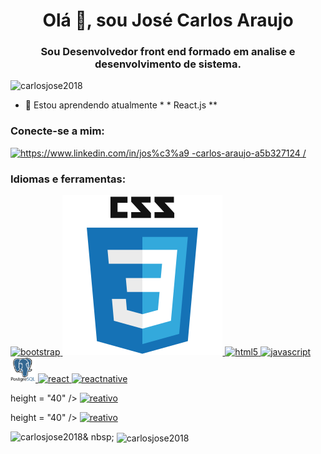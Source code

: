 <h1 align = "center"> Olá 👋, sou José Carlos Araujo </h1>
<h3 align = "center"> Sou Desenvolvedor front end formado em analise e desenvolvimento de sistema. </h3>

<p align = "left"><img src ="https://komarev.com/ghpvc/?username=carlosjose2018&label=Profile%20views&color=0e75b6&style=flat " alt =" carlosjose2018 "/> </p>

- 🌱 Estou aprendendo atualmente * * React.js **

<h3 align = "left"> Conecte-se a mim: </h3>
<p align = "left">
<a href = "https://linkedin.com/in/https://www .linkedin.com / in / jos% c3% a9-carlos-araujo-a5b327124 / "target =" blank "> <img align =" center "src =" https: //raw.githubusercontent.com / rahuldkjain / github-profile-readme-generator / master / src / images / icons / Social / linked-in-alt.svg "alt =" https://www.linkedin.com/in/jos%c3%a9 -carlos-araujo-a5b327124 / "altura =" 30 "largura =" 40 "/> </a>
</p>

<h3 align = "left"> Idiomas e ferramentas: </h3>
<p align = "left"> <a href="https://getbootstrap.com" target="_blank"> <img src = "https://raw.githubusercontent.com/devicons/devicon/master/icons/ bootstrap / bootstrap-plain-wordmark.svg "alt =" bootstrap "width =" 40 "height =" 40 "/> </a> <a href =" https://www.w3schools.com/css/ "target = "_ blank"> <img src = "https://raw.githubusercontent.com/devicons/devicon/master/icons/css3/css3-original-wordmark.svg" alt = "css3" largura = "40" altura = "40" /> </a> <a href="https://www.w3.org/html/" target="_blank"> <img src = "https: //raw.githubusercontent.com / devicons / devicon / master / icons / html5 / html5-original-wordmark.svg "alt =" html5 "width =" 40 "height =" 40 "/> </a> <a href =" https: // developer.mozilla.org/en-US/docs/Web/JavaScript "target =" _ blank "> <img src =" https://raw.githubusercontent.com/devicons/devicon/master/icons/javascript/javascript-original .svg "alt =" javascript "width =" 40 "height =" 40 "/> </a> <a href="https://www.postgresql.org" target="_blank"> <img src =" https://raw.githubusercontent.com/devicons/devicon/master/icons/postgresql/postgresql-original-wordmark.svg "alt =" postgresql "width =" 40 "height =" 40 "/> </a><a href="https://reactjs.org/" target="_blank"> <img src = "https://raw.githubusercontent.com/devicons/devicon/master/icons/react/react-original-wordmark .svg "alt =" react "width =" 40 "height =" 40 "/> </a> <a href="https://reactnative.dev/" target="_blank"> <img src =" https : //reactnative.dev/img/header_logo.svg "alt =" reactnative "width =" 40 "height =" 40 "/> </a> </p>height = "40" /> </a> <a href="https://reactnative.dev/" target="_blank"> <img src = "https://reactnative.dev/img/header_logo.svg" alt = "reativo" largura = "40" altura = "40" /> </a> </p>height = "40" /> </a> <a href="https://reactnative.dev/" target="_blank"> <img src = "https://reactnative.dev/img/header_logo.svg" alt = "reativo" largura = "40" altura = "40" /> </a> </p>

<p> <img align = "left" src = "https://github-readme-stats.vercel.app/api/top-langs?username=carlosjose2018&show_icons=true&locale=en&layout=compact" alt = "carlosjose2018" /> </p>

<p> & nbsp; <img align = "center" src = "https://github-readme-stats.vercel.app/api?username=carlosjose2018&show_icons=true&locale=en" alt = "carlosjose2018" /> </p>
